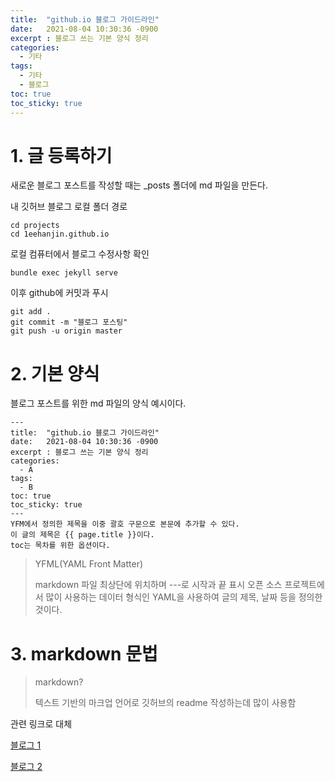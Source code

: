 ```yaml
---
title:  "github.io 블로그 가이드라인"
date:   2021-08-04 10:30:36 -0900
excerpt : 블로그 쓰는 기본 양식 정리 
categories:
  - 기타
tags:
  - 기타
  - 블로그
toc: true
toc_sticky: true
---
```

# 1. 글 등록하기

새로운 블로그 포스트를 작성할 때는 _posts 폴더에 md 파일을 만든다.

내 깃허브 블로그 로컬 폴더 경로
```
cd projects
cd 1eehanjin.github.io
```

로컬 컴퓨터에서 블로그 수정사항 확인
```
bundle exec jekyll serve
```

이후 github에 커밋과 푸시
```
git add .
git commit -m "블로그 포스팅"
git push -u origin master
```

# 2. 기본 양식

블로그 포스트를 위한 md 파일의 양식 예시이다.

```
---
title:  "github.io 블로그 가이드라인"
date:   2021-08-04 10:30:36 -0900
excerpt : 블로그 쓰는 기본 양식 정리 
categories:
  - A
tags:
  - B
toc: true
toc_sticky: true
---
YFM에서 정의한 제목을 이중 괄호 구문으로 본문에 추가할 수 있다.
이 글의 제목은 {{ page.title }}이다.
toc는 목차를 위한 옵션이다.
```

>YFML(YAML Front Matter)  
>
>markdown 파일 최상단에 위치하며 ---로 시작과 끝 표시
>오픈 소스 프로젝트에서 많이 사용하는 데이터 형식인 YAML을 사용하여  글의 제목, 날짜 등을 정의한 것이다.

# 3. markdown 문법

>markdown?
>
>텍스트 기반의 마크업 언어로 깃허브의 readme 작성하는데 많이 사용함

관련 링크로 대체

[블로그 1](
https://theorydb.github.io/envops/2019/05/22/envops-blog-how-to-use-md/#markdown-%EB%AC%B8%EB%B2%951%EB%B0%98%EB%93%9C%EC%8B%9C-%EC%95%8C%EC%95%84%EC%95%BC-%ED%95%98%EB%8A%94) 

[블로그 2](
https://ansohxxn.github.io/blog/markdown/
)


